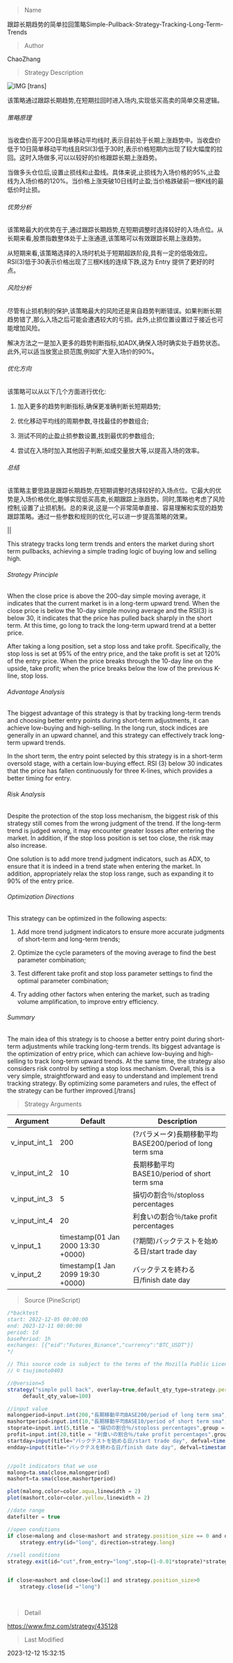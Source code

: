 
> Name

跟踪长期趋势的简单拉回策略Simple-Pullback-Strategy-Tracking-Long-Term-Trends

> Author

ChaoZhang

> Strategy Description

![IMG](https://www.fmz.com/upload/asset/10503498dcb669609da.png)
[trans]

该策略通过跟踪长期趋势,在短期拉回时进入场内,实现低买高卖的简单交易逻辑。

###### 策略原理

当收盘价高于200日简单移动平均线时,表示目前处于长期上涨趋势中。当收盘价低于10日简单移动平均线且RSI(3)低于30时,表示价格短期内出现了较大幅度的拉回。这时入场做多,可以以较好的价格跟踪长期上涨趋势。

当做多头仓位后,设置止损线和止盈线。具体来说,止损线为入场价格的95%,止盈线为入场价格的120%。当价格上涨突破10日线时止盈;当价格跌破前一根K线的最低价时止损。

###### 优势分析

该策略最大的优势在于,通过跟踪长期趋势,在短期调整时选择较好的入场点位。从长期来看,股票指数整体处于上涨通道,该策略可以有效跟踪长期上涨趋势。

从短期来看,该策略选择的入场时机处于短期超跌阶段,具有一定的低吸效应。RSI(3)低于30表示价格出现了三根K线的连续下跌,这为 Entry 提供了更好的时点。

###### 风险分析

尽管有止损机制的保护,该策略最大的风险还是来自趋势判断错误。如果判断长期趋势错了,那么入场之后可能会遭遇较大的亏损。此外,止损位置设置过于接近也可能增加风险。

解决方法之一是加入更多的趋势判断指标,如ADX,确保入场时确实处于趋势状态。此外,可以适当放宽止损范围,例如扩大至入场价的90%。

###### 优化方向  

该策略可以从以下几个方面进行优化:

1. 加入更多的趋势判断指标,确保更准确判断长短期趋势;

2. 优化移动平均线的周期参数,寻找最佳的参数组合;

3. 测试不同的止盈止损参数设置,找到最优的参数组合;

4. 尝试在入场时加入其他因子判断,如成交量放大等,以提高入场的效率。

###### 总结

该策略主要思路是跟踪长期趋势,在短期调整时选择较好的入场点位。它最大的优势是入场价格优化,能够实现低买高卖,长期跟踪上涨趋势。同时,策略也考虑了风险控制,设置了止损机制。总的来说,这是一个非常简单直接、容易理解和实现的趋势跟踪策略。通过一些参数和规则的优化,可以进一步提高策略的效果。

|| 

This strategy tracks long term trends and enters the market during short term pullbacks, achieving a simple trading logic of buying low and selling high.  

###### Strategy Principle  

When the close price is above the 200-day simple moving average, it indicates that the current market is in a long-term upward trend. When the close price is below the 10-day simple moving average and the RSI(3) is below 30, it indicates that the price has pulled back sharply in the short term. At this time, go long to track the long-term upward trend at a better price.

After taking a long position, set a stop loss and take profit. Specifically, the stop loss is set at 95% of the entry price, and the take profit is set at 120% of the entry price. When the price breaks through the 10-day line on the upside, take profit; when the price breaks below the low of the previous K-line, stop loss.  

###### Advantage Analysis   

The biggest advantage of this strategy is that by tracking long-term trends and choosing better entry points during short-term adjustments, it can achieve low-buying and high-selling. In the long run, stock indices are generally in an upward channel, and this strategy can effectively track long-term upward trends.  

In the short term, the entry point selected by this strategy is in a short-term oversold stage, with a certain low-buying effect. RSI (3) below 30 indicates that the price has fallen continuously for three K-lines, which provides a better timing for entry.

###### Risk Analysis  

Despite the protection of the stop loss mechanism, the biggest risk of this strategy still comes from the wrong judgment of the trend. If the long-term trend is judged wrong, it may encounter greater losses after entering the market. In addition, if the stop loss position is set too close, the risk may also increase.

One solution is to add more trend judgment indicators, such as ADX, to ensure that it is indeed in a trend state when entering the market. In addition, appropriately relax the stop loss range, such as expanding it to 90% of the entry price.

###### Optimization Directions   

This strategy can be optimized in the following aspects:

1. Add more trend judgment indicators to ensure more accurate judgments of short-term and long-term trends;  

2. Optimize the cycle parameters of the moving average to find the best parameter combination;

3. Test different take profit and stop loss parameter settings to find the optimal parameter combination;  

4. Try adding other factors when entering the market, such as trading volume amplification, to improve entry efficiency.

###### Summary  

The main idea of this strategy is to choose a better entry point during short-term adjustments while tracking long-term trends. Its biggest advantage is the optimization of entry price, which can achieve low-buying and high-selling to track long-term upward trends. At the same time, the strategy also considers risk control by setting a stop loss mechanism. Overall, this is a very simple, straightforward and easy to understand and implement trend tracking strategy. By optimizing some parameters and rules, the effect of the strategy can be further improved.[/trans]

> Strategy Arguments



|Argument|Default|Description|
|----|----|----|
|v_input_int_1|200|(?パラメータ)長期移動平均BASE200/period of long term sma|
|v_input_int_2|10|長期移動平均BASE10/period of short term sma|
|v_input_int_3|5|損切の割合％/stoploss percentages|
|v_input_int_4|20|利食いの割合％/take profit percentages|
|v_input_1|timestamp(01 Jan 2000 13:30 +0000)|(?期間)バックテストを始める日/start trade day|
|v_input_2|timestamp(1 Jan 2099 19:30 +0000)|バックテスを終わる日/finish date day|


> Source (PineScript)

``` javascript
/*backtest
start: 2022-12-05 00:00:00
end: 2023-12-11 00:00:00
period: 1d
basePeriod: 1h
exchanges: [{"eid":"Futures_Binance","currency":"BTC_USDT"}]
*/

// This source code is subject to the terms of the Mozilla Public License 2.0 at https://mozilla.org/MPL/2.0/
// © tsujimoto0403

//@version=5
strategy("simple pull back", overlay=true,default_qty_type=strategy.percent_of_equity,
     default_qty_value=100)

//input value 
malongperiod=input.int(200,"長期移動平均BASE200/period of long term sma",group = "パラメータ")
mashortperiod=input.int(10,"長期移動平均BASE10/period of short term sma",group = "パラメータ")
stoprate=input.int(5,title = "損切の割合％/stoploss percentages",group = "パラメータ")
profit=input.int(20,title = "利食いの割合％/take profit percentages",group = "パラメータ")
startday=input(title="バックテストを始める日/start trade day", defval=timestamp("01 Jan 2000 13:30 +0000"), group="期間")
endday=input(title="バックテスを終わる日/finish date day", defval=timestamp("1 Jan 2099 19:30 +0000"), group="期間")


//polt indicators that we use 
malong=ta.sma(close,malongperiod)
mashort=ta.sma(close,mashortperiod)

plot(malong,color=color.aqua,linewidth = 2)
plot(mashort,color=color.yellow,linewidth = 2)

//date range 
datefilter = true

//open conditions
if close>malong and close<mashort and strategy.position_size == 0 and datefilter and ta.rsi(close,3)<30 
    strategy.entry(id="long", direction=strategy.long)
    
//sell conditions 
strategy.exit(id="cut",from_entry="long",stop=(1-0.01*stoprate)*strategy.position_avg_price,limit=(1+0.01*profit)*strategy.position_avg_price)


if close>mashort and close<low[1] and strategy.position_size>0
    strategy.close(id ="long")
        



```

> Detail

https://www.fmz.com/strategy/435128

> Last Modified

2023-12-12 15:32:15
